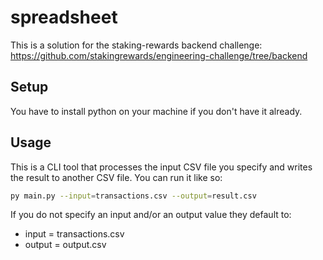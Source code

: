 # spreadsheet

This is a solution for the staking-rewards backend challenge: https://github.com/stakingrewards/engineering-challenge/tree/backend

## Setup

You have to install python on your machine if you don't have it already.

## Usage

This is a CLI tool that processes the input CSV file you specify and writes the result to another CSV file. You can run it like so:

```bash
py main.py --input=transactions.csv --output=result.csv
```

If you do not specify an input and/or an output value they default to:

- input = transactions.csv
- output = output.csv
